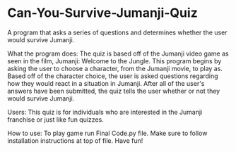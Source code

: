 # Can-You-Survive-Jumanji-Quiz
A program that asks a series of questions and determines whether the user would survive Jumanji.

What the program does: The quiz is based off of the Jumanji video game as seen in the film, Jumanji: Welcome to the Jungle. This program begins by asking the user to choose a character, from the Jumanji movie, to play as. Based off of the character choice, the user is asked questions regarding how they would react in a situation in Jumanji. After all of the user's answers have been submitted, the quiz tells the user whether or not they would survive Jumanji.

Users: This quiz is for individuals who are interested in the Jumanji franchise or just like fun quizzes.

How to use: To play game run Final Code.py file. Make sure to follow installation instructions at top of file. Have fun!
